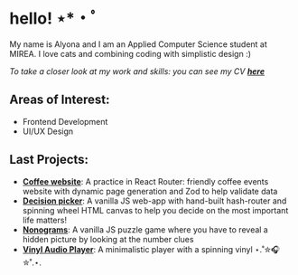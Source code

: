 # hello! ⋆*・ﾟ

My name is Alyona and I am an Applied Computer Science student at MIREA. I love cats and combining coding with simplistic design :)

*To take a closer look at my work and skills: you can see my CV **[here](https://resume-react-course.vercel.app/)***

## Areas of Interest:
- Frontend Development
- UI/UX Design

## Last Projects:
- [**Coffee website**](https://coffee-website-jet-pi.vercel.app/): A practice in React Router: friendly coffee events website with dynamic page generation and Zod to help validate data
- [**Decision picker**](https://rolling-scopes-school.github.io/alvorie-JSFE2024Q4/decision-making-tool/): A vanilla JS web-app with hand-built hash-router and spinning wheel HTML canvas to help you decide on the most important life matters!
- [**Nonograms**](https://rolling-scopes-school.github.io/alvorie-JSFE2024Q4/nonograms/index.html): A vanilla JS puzzle game where you have to reveal a hidden picture by looking at the number clues
- [**Vinyl Audio Player**](https://rolling-scopes-school.github.io/alvorie-JSFEPRESCHOOL2024Q2/audio-player/): A minimalistic player with a spinning vinyl ⋆.˚✮🎧✮˚.⋆.
